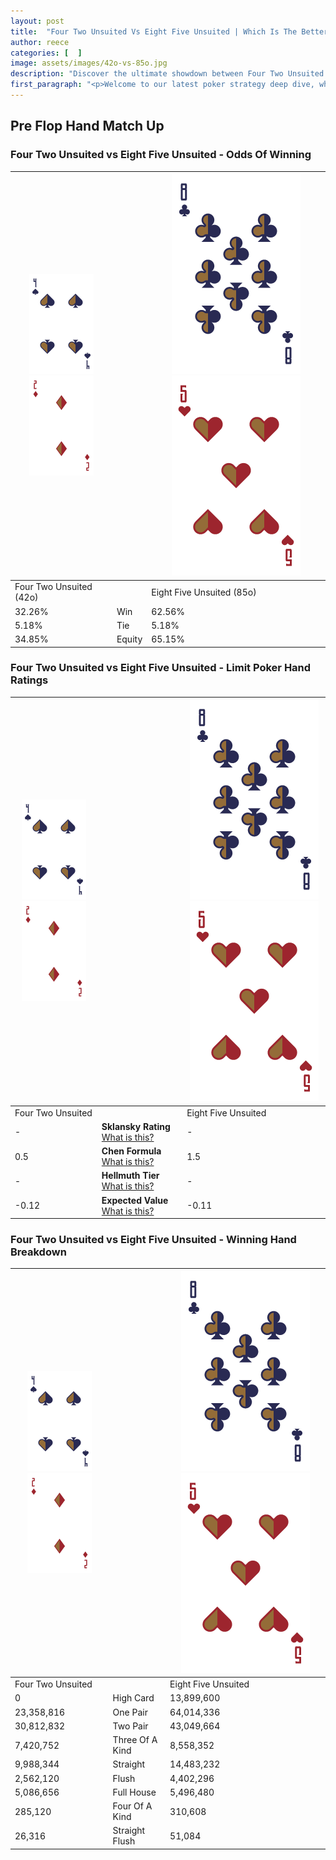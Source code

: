 ```yaml
---
layout: post
title:  "Four Two Unsuited Vs Eight Five Unsuited | Which Is The Better Hand In Poker? A Complete Guide"
author: reece
categories: [  ]
image: assets/images/42o-vs-85o.jpg
description: "Discover the ultimate showdown between Four Two Unsuited and Eight Five Unsuited in poker! Uncover the odds, strategies, and scenarios where one hand triumphs over the other. Get ready to up your poker game with this thrilling analysis."
first_paragraph: "<p>Welcome to our latest poker strategy deep dive, where we're pitting two distinct hands against each other in a high-stakes showdown: Four Two Unsuited vs Eight Five Unsuited.</p><p>In the dynamic world of poker, every decision counts, and knowing which hand holds the upper hand is key to your success at the table.</p><p>In this article, we'll dissect these two hands, explore the scenarios where one dominates the other, and equip you with the knowledge to make strategic choices that can tip the odds in your favor.</p><p>Get ready to unravel the intriguing dynamics of these poker hands and elevate your game to new heights.</p>"
---
```




[comment]: # (sp0)

## Pre Flop Hand Match Up

<div class="table hand-ratings" markdown="1"> 



### Four Two Unsuited vs Eight Five Unsuited - Odds Of Winning


    
| ![image info](assets/images/hand1/4.png) ![image info](assets/images/hand1/2o.png) |  | ![image info](assets/images/hand2/8.png) ![image info](assets/images/hand2/5o.png) |
| -------- | -------- | -------- |
| Four Two Unsuited (42o) |  | Eight Five Unsuited (85o) |
| 32.26% | Win | 62.56% |
| 5.18% | Tie | 5.18% |
| 34.85% | Equity | 65.15% |




[comment]: # (sp1)



### Four Two Unsuited vs Eight Five Unsuited - Limit Poker Hand Ratings


    
| ![image info](assets/images/hand1/4.png) ![image info](assets/images/hand1/2o.png) |  | ![image info](assets/images/hand2/8.png) ![image info](assets/images/hand2/5o.png) |
| -------- | -------- | -------- |
| Four Two Unsuited |  | Eight Five Unsuited |
| - | **Sklansky Rating** [What is this?](/sklansky-rating-explained) | - |
| 0.5 | **Chen Formula** [What is this?](/chen-formula-explained) | 1.5 |
| - | **Hellmuth Tier** [What is this?](/Hellmuth-tier-explained) | - |
| -0.12 | **Expected Value** [What is this?](/expected-value-explained) | -0.11 |




[comment]: # (sp2)



### Four Two Unsuited vs Eight Five Unsuited - Winning Hand Breakdown


    
| ![image info](assets/images/hand1/4.png) ![image info](assets/images/hand1/2o.png) |  | ![image info](assets/images/hand2/8.png) ![image info](assets/images/hand2/5o.png) |
| -------- | -------- | -------- |
| Four Two Unsuited |  | Eight Five Unsuited |
| 0 | High Card | 13,899,600 |
| 23,358,816 | One Pair | 64,014,336 |
| 30,812,832 | Two Pair | 43,049,664 |
| 7,420,752 | Three Of A Kind | 8,558,352 |
| 9,988,344 | Straight | 14,483,232 |
| 2,562,120 | Flush | 4,402,296 |
| 5,086,656 | Full House | 5,496,480 |
| 285,120 | Four Of A Kind | 310,608 |
| 26,316 | Straight Flush | 51,084 |




[comment]: # (sp3)



</div>

[comment]: # (sp4)



[comment]: # (sp5)

